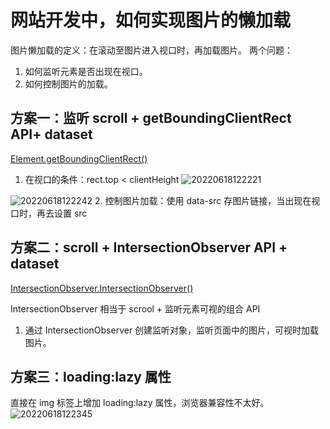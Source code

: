# 网站开发中，如何实现图片的懒加载

图片懒加载的定义：在滚动至图片进入视口时，再加载图片。
两个问题：

1. 如何监听元素是否出现在视口。
2. 如何控制图片的加载。

## 方案一：监听 scroll + getBoundingClientRect API+ dataset

[Element.getBoundingClientRect()](https://developer.mozilla.org/zh-CN/docs/Web/API/Element/getBoundingClientRect)

1. 在视口的条件：rect.top < clientHeight
   ![20220618122221](https://ruoruochen-img-bed.oss-cn-beijing.aliyuncs.com/20220618122221.png)

![20220618122242](https://ruoruochen-img-bed.oss-cn-beijing.aliyuncs.com/20220618122242.png) 2. 控制图片加载：使用 data-src 存图片链接，当出现在视口时，再去设置 src

## 方案二：scroll + IntersectionObserver API + dataset

[IntersectionObserver.IntersectionObserver()](https://developer.mozilla.org/zh-CN/docs/Web/API/IntersectionObserver/IntersectionObserver)

IntersectionObserver 相当于 scrool + 监听元素可视的组合 API

1. 通过 IntersectionObserver 创建监听对象，监听页面中的图片，可视时加载图片。

## 方案三：loading:lazy 属性

直接在 img 标签上增加 loading:lazy 属性，浏览器兼容性不太好。
![20220618122345](https://ruoruochen-img-bed.oss-cn-beijing.aliyuncs.com/20220618122345.png)
